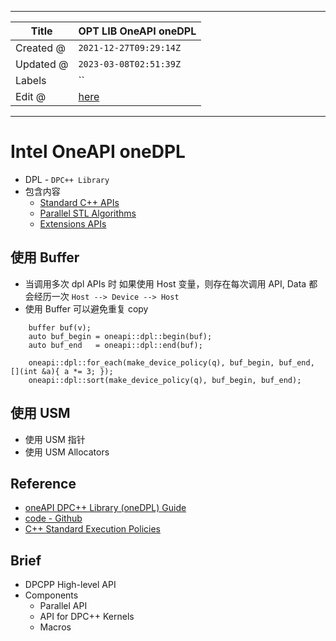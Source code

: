 -----

| Title     | OPT LIB OneAPI oneDPL                               |
| --------- | --------------------------------------------------- |
| Created @ | `2021-12-27T09:29:14Z`                              |
| Updated @ | `2023-03-08T02:51:39Z`                              |
| Labels    | \`\`                                                |
| Edit @    | [here](https://github.com/junxnone/xwiki/issues/75) |

-----

# Intel OneAPI oneDPL

  - DPL - `DPC++ Library`
  - 包含内容
      - [Standard C++
        APIs](https://www.intel.com/content/www/us/en/docs/onedpl/developer-guide/2022-0/tested-standard-c-apis.html)
      - [Parallel STL
        Algorithms](https://www.intel.com/content/www/us/en/developer/articles/guide/get-started-with-parallel-stl.html)
      - [Extensions
        APIs](https://www.intel.com/content/www/us/en/docs/onedpl/developer-guide/2022-0/parallel-api.html)

## 使用 Buffer

  - 当调用多次 dpl APIs 时 如果使用 Host 变量，则存在每次调用 API, Data 都会经历一次 `Host -->
    Device --> Host`
  - 使用 Buffer 可以避免重复 copy

<!-- end list -->

``` 
    buffer buf(v);
    auto buf_begin = oneapi::dpl::begin(buf);
    auto buf_end   = oneapi::dpl::end(buf);

    oneapi::dpl::for_each(make_device_policy(q), buf_begin, buf_end, [](int &a){ a *= 3; });
    oneapi::dpl::sort(make_device_policy(q), buf_begin, buf_end);
```

## 使用 USM

  - 使用 USM 指针
  - 使用 USM Allocators

## Reference

  - [oneAPI DPC++ Library (oneDPL)
    Guide](https://oneapi-src.github.io/oneDPL/index.html)
  - [code - Github](https://github.com/oneapi-src/oneDPL)
  - [C++ Standard Execution
    Policies](https://en.cppreference.com/w/cpp/algorithm/execution_policy_tag_t)

## Brief

  - DPCPP High-level API
  - Components
      - Parallel API
      - API for DPC++ Kernels
      - Macros

